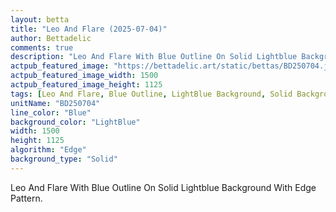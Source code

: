```yaml
---
layout: betta
title: "Leo And Flare (2025-07-04)"
author: Bettadelic
comments: true
description: "Leo And Flare With Blue Outline On Solid Lightblue Background With Edge Pattern."
actpub_featured_image: "https://bettadelic.art/static/bettas/BD250704.jpg"
actpub_featured_image_width: 1500
actpub_featured_image_height: 1125
tags: [Leo And Flare, Blue Outline, LightBlue Background, Solid Background Pattern, Edge Pattern, July 2025]
unitName: "BD250704"
line_color: "Blue"
background_color: "LightBlue"
width: 1500
height: 1125
algorithm: "Edge"
background_type: "Solid"
---
```


Leo And Flare With Blue Outline On Solid Lightblue Background With Edge Pattern.
